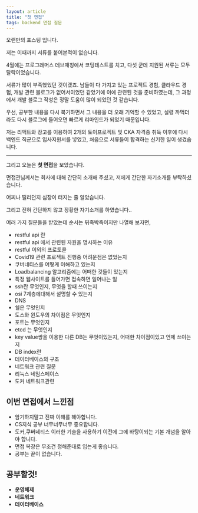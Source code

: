```yaml
---
layout: article
title: "첫 면접"
tags: backend 면접 질문
---
```


오랜만의 포스팅 입니다.

저는 이때까지 서류를 붙어본적이 없습니다.

4월에는 프로그래머스 데브매칭에서 코딩테스트를 치고, 다섯 군데 지원된 서류는 모두 탈락이었습니다. 

서류가 많이 부족했었던 것이겠죠. 남들이 다 가지고 있는 프로젝트 경험, 클라우드 경험, 개발 관련 블로그가 없어서이었던 같았기에 이에 관련된 것을 준비하였는데, 그 과정에서 개발 블로그 작성은 정말 도움이 많이 되었던 것 같습니다.

우선, 공부한 내용을 다시 복기하면서 그 내용을 더 오래 기억할 수 있었고, 설령 까먹더라도 다시 블로그에 들어오면 빠르게 리마인드가 되었기 때문입니다.

저는 리액트와 장고를 이용하여 2개의 토이프로젝트 및 CKA 자격증 취득 이후에 다시 백엔드 직군으로 입사지원서를 넣었고, 처음으로 서류들이 합격하는 신기한 일이 생겼습니다.


---

그리고 오늘은 **첫 면접**을 보았습니다.

면접관님께서는 회사에 대해 간단히 소개해 주셨고, 저에게 간단한 자기소개를 부탁하셨습니다.

어찌나 떨리던지 심장이 터지는 줄 알았습니다.

그리고 전혀 간단하지 않고 장황한 자기소개를 하였습니다..

여러 가지 질문들을 받았는데 순서는 뒤죽박죽이지만 나열해 보자면,

+ restful api 란
+ restful api 에서 관련된 자원을 명시하는 이유
+ restful 이외의 프로토콜
+ Covid19 관련 프로젝트 진행중 어려운점은 없었는지
+ 쿠버네티스를 어떻게 이해하고 있는지
+ Loadbalancing 알고리즘에는 어떠한 것들이 있는지
+ 특정 웹사이트를 들어가면 접속하면 일어나는 일
+ ssh란 무엇인지, 무엇을 할때 쓰이는지
+ osi 7계층에대해서 설명할 수 있는지
+ DNS
+ 쉘은 무엇인지
+ 도스와 윈도우의 차이점은 무엇인지
+ 포트는 무엇인지
+ etcd 는 무엇인지
+ key value쌍을 이용한 다른 DB는 무엇이있는지, 어떠한 차이점이있고 언제 쓰이는지
+ DB index란
+ 데이터베이스의 구조
+ 네트워크 관련 질문
+ 리눅스 네임스페이스
+ 도커 네트워크관련



## 이번 면접에서 느낀점
- 암기하지말고 진짜 이해를 해야합니다.
- CS지식 공부 너무너무너무 중요합니다.
- 도커,쿠버네티스 이러한 기술을 사용하기 이전에 그에 바탕이되는 기본 개념을 알아야 합니다.
- 면접 복장은 무조건 정해준대로 입는게 좋습니다.
- 공부는 끝이 없습니다.



## 공부할것!

- **운영체제**
- **네트워크**
- **데이터베이스**


